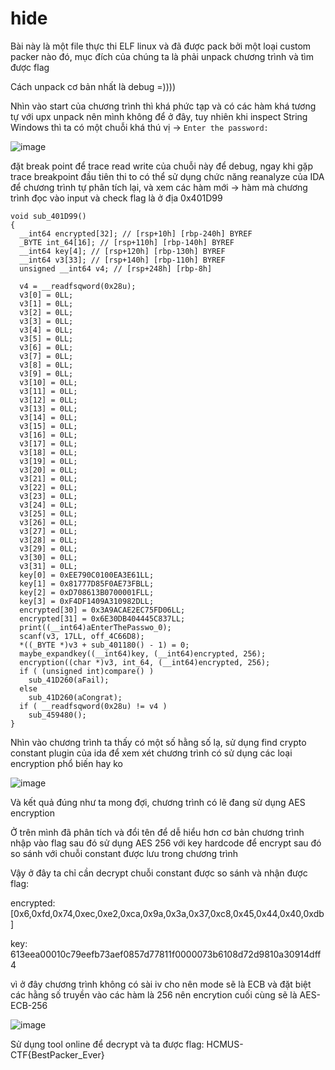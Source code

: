 # hide

Bài này là một file thực thi ELF linux và đã được pack bởi một loại custom packer nào đó, mục đích của chúng ta là phải unpack chương trình và tìm được flag

Cách unpack cơ bản nhất là debug =))))

Nhìn vào start của chương trình thì khá phức tạp và có các hàm khá tương tự với upx unpack nên mình không để ở đây, tuy nhiên khi inspect String Windows thì ta có một chuỗi khá thú vị -> `Enter the password:`

![image](https://user-images.githubusercontent.com/31529599/169077259-4647352c-3a18-4c6a-9c25-9cbf9d9d62a1.png)

đặt break point để trace read write của chuỗi này để debug, ngay khi gặp trace breakpoint đầu tiên thi to có thể sử dụng chức năng reanalyze của IDA để chương trình tự phân tích lại, và xem các hàm mới -> hàm mà chương trình đọc vào input và check flag là ở địa 0x401D99

```
void sub_401D99()
{
  __int64 encrypted[32]; // [rsp+10h] [rbp-240h] BYREF
  _BYTE int_64[16]; // [rsp+110h] [rbp-140h] BYREF
  __int64 key[4]; // [rsp+120h] [rbp-130h] BYREF
  __int64 v3[33]; // [rsp+140h] [rbp-110h] BYREF
  unsigned __int64 v4; // [rsp+248h] [rbp-8h]

  v4 = __readfsqword(0x28u);
  v3[0] = 0LL;
  v3[1] = 0LL;
  v3[2] = 0LL;
  v3[3] = 0LL;
  v3[4] = 0LL;
  v3[5] = 0LL;
  v3[6] = 0LL;
  v3[7] = 0LL;
  v3[8] = 0LL;
  v3[9] = 0LL;
  v3[10] = 0LL;
  v3[11] = 0LL;
  v3[12] = 0LL;
  v3[13] = 0LL;
  v3[14] = 0LL;
  v3[15] = 0LL;
  v3[16] = 0LL;
  v3[17] = 0LL;
  v3[18] = 0LL;
  v3[19] = 0LL;
  v3[20] = 0LL;
  v3[21] = 0LL;
  v3[22] = 0LL;
  v3[23] = 0LL;
  v3[24] = 0LL;
  v3[25] = 0LL;
  v3[26] = 0LL;
  v3[27] = 0LL;
  v3[28] = 0LL;
  v3[29] = 0LL;
  v3[30] = 0LL;
  v3[31] = 0LL;
  key[0] = 0xEE790C0100EA3E61LL;
  key[1] = 0x81777D85F0AE73FBLL;
  key[2] = 0xD708613B0700001FLL;
  key[3] = 0xF4DF1409A310982DLL;
  encrypted[30] = 0x3A9ACAE2EC75FD06LL;
  encrypted[31] = 0x6E30DB404445C837LL;
  print((__int64)aEnterThePasswo_0);
  scanf(v3, 17LL, off_4C66D8);
  *((_BYTE *)v3 + sub_401180() - 1) = 0;
  maybe_expandkey((__int64)key, (__int64)encrypted, 256);
  encryption((char *)v3, int_64, (__int64)encrypted, 256);
  if ( (unsigned int)compare() )
    sub_41D260(aFail);
  else
    sub_41D260(aCongrat);
  if ( __readfsqword(0x28u) != v4 )
    sub_459480();
}
```

Nhìn vào chương trình ta thấy có một số hằng số lạ, sử dụng find crypto constant plugin của ida để xem xét chương trình có sử dụng các loại encryption phổ biến hay ko 

![image](https://user-images.githubusercontent.com/31529599/169088843-c0f4d5fe-6d69-4f0b-abdb-120f02a22153.png)

Và kết quả đúng như ta mong đợi, chương trình có lẽ đang sử dụng AES encryption 

Ở trên mình đã phân tích và đổi tên để dễ hiểu hơn cơ bản chương trình nhập vào flag sau đó sử dụng AES 256 với key hardcode để encrypt sau đó so sánh với chuỗi constant được lưu trong chương trình

Vậy ở đây ta chỉ cần decrypt chuỗi constant được so sánh và nhận được flag:

encrypted: [0x6,0xfd,0x74,0xec,0xe2,0xca,0x9a,0x3a,0x37,0xc8,0x45,0x44,0x40,0xdb]

key: 613eea00010c79eefb73aef0857d77811f0000073b6108d72d9810a30914dff4

vì ở đây chương trình không có sài iv cho nên mode sẽ là ECB và đặt biệt các hằng số truyền vào các hàm là 256 nên encrytion cuối cùng sẽ là AES-ECB-256

![image](https://user-images.githubusercontent.com/31529599/169091706-de77d544-4e7e-4f0f-a841-4d31f7ed8b53.png)

Sử dụng tool online để decrypt và ta được flag: HCMUS-CTF{BestPacker_Ever}



